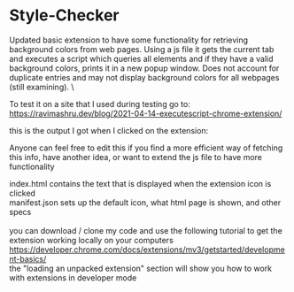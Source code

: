 # Style-Checker

Updated basic extension to have some functionality for retrieving background colors from web pages. Using a js file it gets the current tab and executes a script which queries all elements and if they have a valid background colors, prints it in a new popup window. Does not account for duplicate entries and may not display background colors for all webpages (still examining). \

To test it on a site that I used during testing go to:
https://ravimashru.dev/blog/2021-04-14-executescript-chrome-extension/ 

this is the output I got when I clicked on the extension:

Anyone can feel free to edit this if you find a more efficient way of fetching this info, have another idea, or want to extend the js file to have more functionality

index.html contains the text that is displayed when the extension icon is clicked\
manifest.json sets up the default icon, what html page is shown, and other specs\
\
you can download / clone my code and use the following tutorial to get the extension working locally on your computers\
https://developer.chrome.com/docs/extensions/mv3/getstarted/development-basics/ \
the "loading an unpacked extension" section will show you how to work with extensions in developer mode
